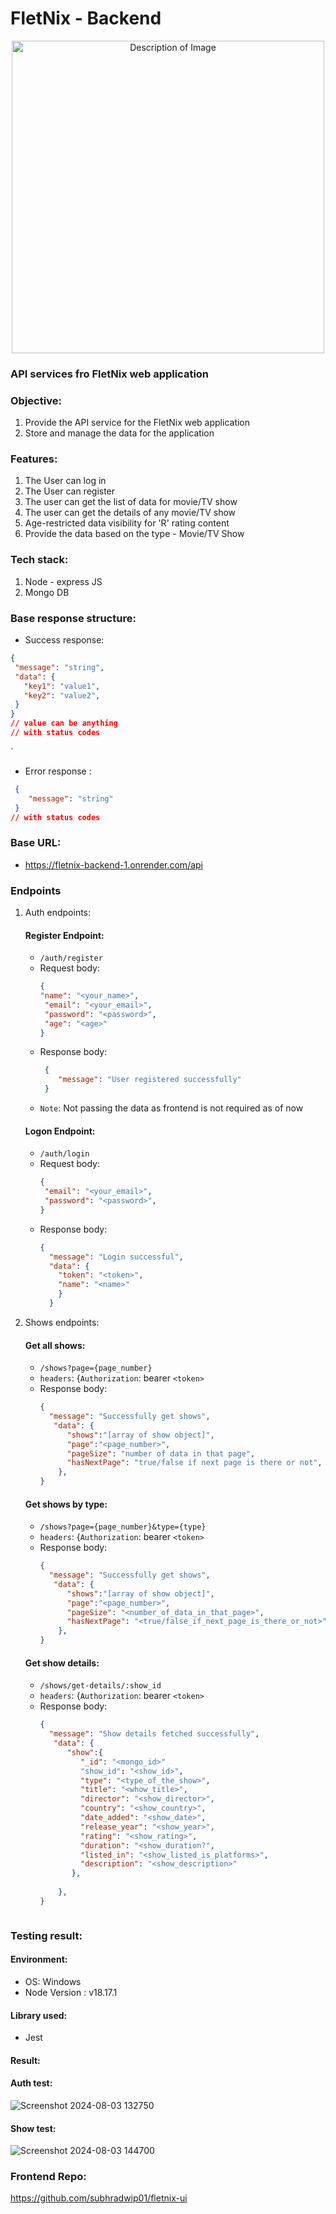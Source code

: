 # FletNix - Backend


<p align="center">
  <img src="https://github.com/user-attachments/assets/c608867b-2861-46dd-b6b5-771e0dacf187" alt="Description of Image" width="500">
</p>

### API services fro FletNix web application

### Objective:
1. Provide the API service for the FletNix web application
2. Store and manage the data for the application

### Features:
1. The User can log in
2. The User can register
3. The user can get the list of data for movie/TV show
4. The user can get the details of any movie/TV show
5. Age-restricted data visibility for 'R' rating content
6. Provide the data based on the type - Movie/TV Show

### Tech stack:
1. Node - express JS
2. Mongo DB

### Base response structure:
-  Success response: 
 ```json
{
  "message": "string",
  "data": {
    "key1": "value1",
    "key2": "value2",
  }
}
// value can be anything
// with status codes
```
`

- Error response :
 ```json
  {
     "message": "string"
  }
 // with status codes
```

### Base URL:
- https://fletnix-backend-1.onrender.com/api

### Endpoints
1. Auth endpoints:
   #### Register Endpoint: 
     - `/auth/register`   
     - Request body:
         ```json
         {
         "name": "<your_name>",
          "email": "<your_email>",
          "password": "<password>",
          "age": "<age>"
         }
       ```
    - Response body:
        ```json
         {
            "message": "User registered successfully"
         }
       ```
    - `Note`: Not passing the data as frontend is not required as of now
   #### Logon Endpoint: 
     - `/auth/login`   
     - Request body:
         ```json
         {
          "email": "<your_email>",
          "password": "<password>",
         }
       ```
    - Response body:
        ```json
        {
          "message": "Login successful",
          "data": {
            "token": "<token>",
            "name": "<name>"
            }
          }
       ```
2. Shows endpoints:
   #### Get all shows: 
     -  `/shows?page={page_number}`  
     - `headers`: {`Authorization`: bearer  `<token>`
     - Response body:
         ```json
         {
           "message": "Successfully get shows",
            "data": {
               "shows":"[array of show object]",
               "page":"<page_number>",
               "pageSize": "number of data in that page",
               "hasNextPage": "true/false if next page is there or not",
             },
         }
       ```
   #### Get shows by type: 
     -  `/shows?page={page_number}&type={type}`  
     - `headers`: {`Authorization`: bearer  `<token>`
     - Response body:
         ```json
         {
           "message": "Successfully get shows",
            "data": {
               "shows":"[array of show object]",
               "page":"<page_number>",
               "pageSize": "<number_of_data_in_that_page>",
               "hasNextPage": "<true/false_if_next_page_is_there_or_not>",
             },
         }
       ```
   #### Get show details: 
     -  `/shows/get-details/:show_id`  
     - `headers`: {`Authorization`: bearer  `<token>`
     - Response body:
         ```json
         {
           "message": "Show details fetched successfully",
            "data": {
               "show":{
                  "_id": "<mongo_id>"
                  "show_id": "<show_id>",
                  "type": "<type_of_the_show>",
                  "title": "<whow_title>",
                  "director": "<show_director>",
                  "country": "<show_country>",
                  "date_added": "<show_date>",
                  "release_year": "<show_year>",
                  "rating": "<show_rating>",
                  "duration": "<show_duration?",
                  "listed_in": "<show_listed_is_platforms>",
                  "description": "<show_description>"
                },
               
             },
         }
      ```
  
 ### Testing result:
 #### Environment:
  - OS: Windows
  - Node Version : v18.17.1
 #### Library used:
  - Jest
 #### Result:
 #### Auth test:
   ![Screenshot 2024-08-03 132750](https://github.com/user-attachments/assets/6a1a40f1-1df4-4be3-84bc-03a5f353a417)
 #### Show test:
   ![Screenshot 2024-08-03 144700](https://github.com/user-attachments/assets/ef25f8d8-efd5-4836-a0ec-0a7544a0fbac)

  ### Frontend Repo:
  https://github.com/subhradwip01/fletnix-ui

     
  
